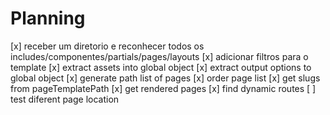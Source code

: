 # Planning

[x] receber um diretorio e reconhecer todos os includes/componentes/partials/pages/layouts
[x] adicionar filtros para o template
[x] extract assets into global object
[x] extract output options to global object
[x] generate path list of pages
[x] order page list
[x] get slugs from pageTemplatePath
[x] get rendered pages
[x] find dynamic routes
[ ] test diferent page location
